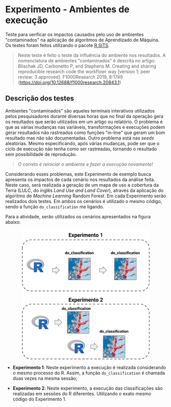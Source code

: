 # Experimento - Ambientes de execução

Teste para verificar os impactos causados pelo uso de ambientes "contaminados" na aplicação de algoritmos de Aprendizado de Máquina. Os testes foram feitos utilizando o pacote [R SITS](https://github.com/e-sensing/sits).

> Neste teste é feito o teste da influência do ambiente nos resultados. A nomenclatura de ambientes "contaminados" é descrita no artigo:
> Blischak JD, Carbonetto P, and Stephens M. Creating and sharing reproducible research code the workflowr way [version 1; peer review: 3 approved]. F1000Research 2019, 8:1749 (https://doi.org/10.12688/f1000research.20843.1)

## Descrição dos testes

Ambientes "contaminados" são aqueles terminais interativos utilizados pelos pesquisadores durante diversas horas que no final da operação gera os resultados que serão utilizados em um artigo ou relatório. O problema é que as várias mudanças nas variáveis, transformações e execuções podem gerar resultados não rastreados como funções "in-line" que geram um bom resultado mas não são documentadas. Outro problema está nas *seeds* aleatórias. Mesmo especificando, após várias mudanças, pode ser que o ciclo de execução não tenha como ser rastreadas, tornando o resultado sem possibilidade de reprodução. 

> *O correto é reiniciar o ambiente e fazer a execução novamente!*

Considerando esses problemas, este Experimento de exemplo busca apresenta os impactos de cada cenário nos resultados da análise feita. Neste caso, será realizada a geração de um mapa de uso e cobertura da Terra (LULC, do inglês *Land Use and Land Cover*), através da aplicação do algoritmo de *Machine Learning* Random Forest. Em cada Experimento serão realizados dois testes. Em ambos os cenários é utilizado o mesmo código, sendo a função `do_classification` me ligando.

Para a atividade, serão utilizados os cenários apresentados na figura abaixo:

<div align="center">
    <img src=".github/methodology_overview.png" width=400px>
</div>

- **Experimento 1**: Neste experimento a execução é realizada considerando o mesmo processo do R. Assim, a função `do_classification` é chamada duas vezes na mesma sessão;

- **Experimento 2**: Neste experimento, a execução das classificações são realizadas em sessões do R diferentes. Utilizando o exato mesmo código do Experimento 1.
